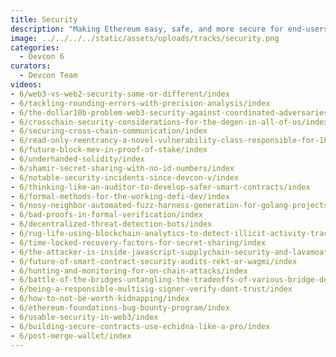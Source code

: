 ```yaml
---
title: Security
description: "Making Ethereum easy, safe, and more secure for end-users. DApp security, data privacy, identity, key management, etc."
image: ../../../../static/assets/uploads/tracks/security.png
categories:
  - Devcon 6
curators:
  - Devcon Team
videos: 
- 6/web3-vs-web2-security-same-or-different/index
- 6/tackling-rounding-errors-with-precision-analysis/index
- 6/the-dollar10b-problem-web3-security-against-coordinated-adversaries/index
- 6/crosschain-security-considerations-for-the-degen-in-all-of-us/index
- 6/securing-cross-chain-communication/index
- 6/read-only-reentrancy-a-novel-vulnerability-class-responsible-for-100m-funds-at-risk/index
- 6/future-block-mev-in-proof-of-stake/index
- 6/underhanded-solidity/index
- 6/shamir-secret-sharing-with-no-id-numbers/index
- 6/notable-security-incidents-since-devcon-v/index
- 6/thinking-like-an-auditor-to-develop-safer-smart-contracts/index
- 6/formal-methods-for-the-working-defi-dev/index
- 6/nosy-neighbor-automated-fuzz-harness-generation-for-golang-projects/index
- 6/bad-proofs-in-formal-verification/index
- 6/decentralized-threat-detection-bots/index
- 6/rug-life-using-blockchain-analytics-to-detect-illicit-activity-track-stolen-funds-and-stay-safe/index
- 6/time-locked-recovery-factors-for-secret-sharing/index
- 6/the-attacker-is-inside-javascript-supplychain-security-and-lavamoat/index
- 6/future-of-smart-contract-security-audits-rekt-or-wagmi/index
- 6/hunting-and-monitoring-for-on-chain-attacks/index
- 6/battle-of-the-bridges-untangling-the-tradeoffs-of-various-bridge-designs/index
- 6/being-a-responsible-multisig-signer-verify-dont-trust/index
- 6/how-to-not-be-worth-kidnapping/index
- 6/ethereum-foundations-bug-bounty-program/index
- 6/usable-security-in-web3/index
- 6/building-secure-contracts-use-echidna-like-a-pro/index
- 6/post-merge-wallet/index
---
```

